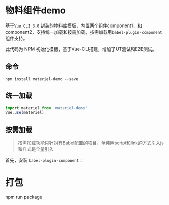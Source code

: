 # 物料组件demo
基于`Vue CLI 3.0` 封装的物料库模版，内置两个组件component1，和component2，支持统一加载和按需加载，按需加载用`babel-plugin-component`组件支持。

此代码为 NPM 初始化模板，基于Vue-CLI搭建，增加了UT测试和E2E测试。

## 命令

```shell
npm install materiel-demo --save
```

## 统一加载

```js
import materiel from 'materiel-demo'
Vue.use(materiel)
```

## 按需加载

> 按需加载功能只针对有Babel配置的项目，单纯用script和link的方式引入js和样式是全量引入

首先，安装 `babel-plugin-component`：

# 打包
npm run package
```
